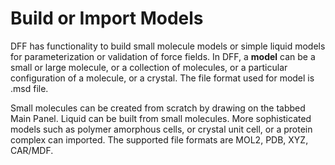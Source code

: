 # Build or Import Models

DFF has functionality to build small molecule models or simple liquid models for parameterization or validation of force fields. In DFF, a **model** can be a small or large molecule, or a collection of molecules, or a particular configuration of a molecule, or a crystal. The file format used for model is .msd file. 

Small molecules can be created from scratch by drawing on the tabbed Main Panel. Liquid can be built from small molecules. More sophisticated models such as polymer amorphous cells, or crystal unit cell, or a protein complex can imported. The supported file formats are MOL2, PDB, XYZ, CAR/MDF. 

